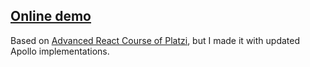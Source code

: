 ## [Online demo](https://petgram.felichz.vercel.app/ "Online demo")
Based on [Advanced React Course of Platzi](https://platzi.com/cursos/react-avanzado/ "Advanced React Course of Platzi"), but I made it with updated Apollo implementations.
